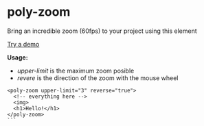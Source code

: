 # poly-zoom
Bring an incredible zoom (60fps) to your project using this element

[Try a demo](http://donflopez.github.io/poly-zoom/)

**Usage:** 

* *upper-limit* is the maximum zoom posible
* *revere* is the direction of the zoom with the mouse wheel

````
<poly-zoom upper-limit="3" reverse="true">
  <!-- everything here -->
  <img>
  <h1>Hello!</h1>
</poly-zoom>
```
